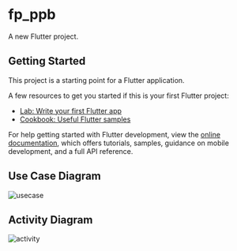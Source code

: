 # fp_ppb

A new Flutter project.

## Getting Started

This project is a starting point for a Flutter application.

A few resources to get you started if this is your first Flutter project:

- [Lab: Write your first Flutter app](https://docs.flutter.dev/get-started/codelab)
- [Cookbook: Useful Flutter samples](https://docs.flutter.dev/cookbook)

For help getting started with Flutter development, view the
[online documentation](https://docs.flutter.dev/), which offers tutorials,
samples, guidance on mobile development, and a full API reference.

## Use Case Diagram

![usecase](https://github.com/user-attachments/assets/aa1a0e61-6746-4c0d-84bf-17390345b996)

## Activity Diagram

![activity](https://github.com/user-attachments/assets/f40a322e-26b3-4577-8736-a9fe9b2b87e9)
